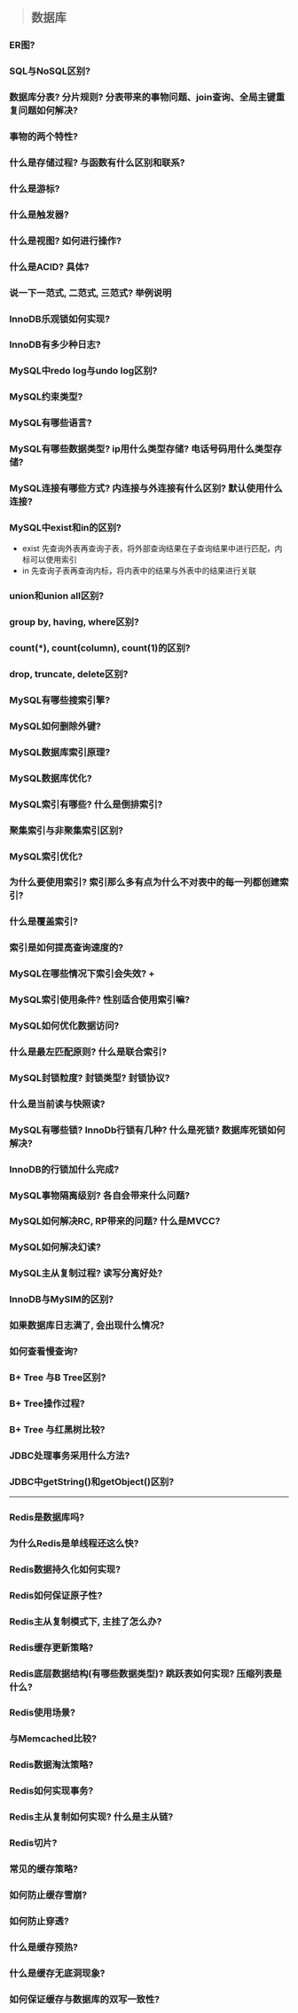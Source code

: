 > ## 数据库

### ER图?
### SQL与NoSQL区别?
### 数据库分表? 分片规则? 分表带来的事物问题、join查询、全局主键重复问题如何解决?
### 事物的两个特性? 
### 什么是存储过程? 与函数有什么区别和联系?
### 什么是游标?
### 什么是触发器?
### 什么是视图? 如何进行操作?
### 什么是ACID? 具体?
### 说一下一范式, 二范式, 三范式? 举例说明
### InnoDB乐观锁如何实现?
### InnoDB有多少种日志?
### MySQL中redo log与undo log区别?
### MySQL约束类型?
### MySQL有哪些语言? 
### MySQL有哪些数据类型? ip用什么类型存储? 电话号码用什么类型存储?
### MySQL连接有哪些方式? 内连接与外连接有什么区别? 默认使用什么连接?
### MySQL中exist和in的区别?
- exist 
先查询外表再查询子表，将外部查询结果在子查询结果中进行匹配，内标可以使用索引
- in
先查询子表再查询内标，将内表中的结果与外表中的结果进行关联

### union和union all区别?
### group by, having, where区别?
### count(\*), count(column), count(1)的区别?
### drop, truncate, delete区别?
### MySQL有哪些搜索引擎? 
### MySQL如何删除外键? 
### MySQL数据库索引原理? 
### MySQL数据库优化? 
### MySQL索引有哪些? 什么是倒排索引?
### 聚集索引与非聚集索引区别?
### MySQL索引优化? 
### 为什么要使用索引? 索引那么多有点为什么不对表中的每一列都创建索引?
### 什么是覆盖索引?
### 索引是如何提高查询速度的?
### MySQL在哪些情况下索引会失效? +
### MySQL索引使用条件? 性别适合使用索引嘛? 
### MySQL如何优化数据访问?
### 什么是最左匹配原则? 什么是联合索引?
### MySQL封锁粒度? 封锁类型? 封锁协议? 
### 什么是当前读与快照读?
### MySQL有哪些锁? InnoDb行锁有几种? 什么是死锁? 数据库死锁如何解决?
### InnoDB的行锁加什么完成?
### MySQL事物隔离级别? 各自会带来什么问题? 
### MySQL如何解决RC, RP带来的问题? 什么是MVCC?
### MySQL如何解决幻读? 
### MySQL主从复制过程? 读写分离好处?
### InnoDB与MySIM的区别?
### 如果数据库日志满了, 会出现什么情况?
### 如何查看慢查询?
### B+ Tree 与B Tree区别?
### B+ Tree操作过程?
### B+ Tree 与红黑树比较?
### JDBC处理事务采用什么方法?
### JDBC中getString()和getObject()区别?
---
### Redis是数据库吗? 
### 为什么Redis是单线程还这么快? 
### Redis数据持久化如何实现? 
### Redis如何保证原子性?
### Redis主从复制模式下, 主挂了怎么办? 
### Redis缓存更新策略?
### Redis底层数据结构(有哪些数据类型)? 跳跃表如何实现? 压缩列表是什么? 
### Redis使用场景?
### 与Memcached比较?
### Redis数据淘汰策略?
### Redis如何实现事务?
### Redis主从复制如何实现? 什么是主从链?
### Redis切片?
### 常见的缓存策略?
### 如何防止缓存雪崩?
### 如何防止穿透?
### 什么是缓存预热?
### 什么是缓存无底洞现象?
### 如何保证缓存与数据库的双写一致性?
